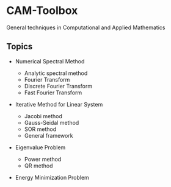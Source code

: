 # CAM-Toolbox
General techniques in Computational and Applied Mathematics

## Topics

* Numerical Spectral Method
  * Analytic spectral method
  * Fourier Transform
  * Discrete Fourier Transform
  * Fast Fourier Transform

* Iterative Method for Linear System
  * Jacobi method
  * Gauss-Seidal method
  * SOR method
  * General framework
  
* Eigenvalue Problem
  * Power method
  * QR method
  
* Energy Minimization Problem
  

